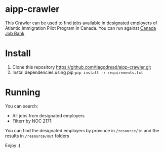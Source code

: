 # aipp-crawler
This Crawler can be used to find jobs available in designated employers of Atlantic Immigration Pilot Program in Canada. You can run against [Canada Job Bank](https://www.jobbank.gc.ca/home) 

# Install

1. Clone this repository https://github.com/tiagodread/aipp-crawler.git
2. Instal dependencies using pip `pip install -r requirements.txt`

# Running

You can search:

- All jobs from designated employers
- Filterr by NOC 2171

You can find the designated employers by province in `/resource/in` and the results in `/resource/out` folders


Enjoy :)
